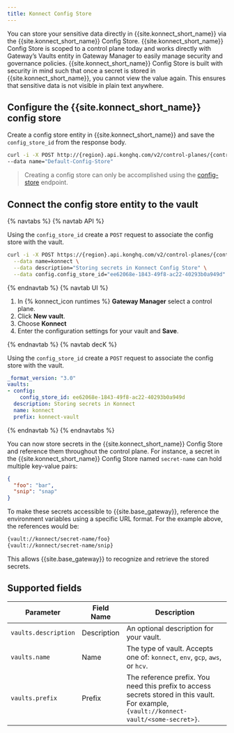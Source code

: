 ```yaml
---
title: Konnect Config Store
---
```



You can store your sensitive data directly in {{site.konnect_short_name}} via the {{site.konnect_short_name}} Config Store. {{site.konnect_short_name}} Config Store is scoped to a control plane today and works directly with Gateway’s Vaults entity in Gateway Manager to easily manage security and governance policies. {{site.konnect_short_name}} Config Store is built with security in mind such that once a secret is stored in {{site.konnect_short_name}}, you cannot view the value again. This ensures that sensitive data is not visible in plain text anywhere. 

## Configure the {{site.konnect_short_name}} config store

Create a config store entity in {{site.konnect_short_name}} and save the `config_store_id` from the response body.
```sh 
curl -i -X POST http://{region}.api.konghq.com/v2/control-planes/{control-plane-id}/config-stores  \
--data name="Default-Config-Store"
```

> Creating a config store can only be accomplished using the [config-store](/konnect/api/control-planes/latest/#/Control%20Planes/config-store) endpoint.


## Connect the config store entity to the vault

{% navtabs %}
{% navtab API %}

Using the `config_store_id` create a `POST` request to associate the config store with the vault.
    
```sh
curl -i -X POST https://{region}.api.konghq.com/v2/control-planes/{control-plane-id}/core-entities/vaults/konnect-vault   \
  --data name=konnect \
  --data description="Storing secrets in Konnect Config Store" \
  --data config.config_store_id="ee62068e-1843-49f8-ac22-40293b0a949d"
```

{% endnavtab %}
{% navtab UI %}
1. In {% konnect_icon runtimes %} **Gateway Manager** select a control plane.
1. Click **New vault**.
1. Choose **Konnect**
1. Enter the configuration settings for your vault and **Save**.

{% endnavtab %}
{% navtab decK %}

Using the `config_store_id` create a `POST` request to associate the config store with the vault.

```yaml
_format_version: "3.0"
vaults:
- config:
    config_store_id: ee62068e-1843-49f8-ac22-40293b0a949d
  description: Storing secrets in Konnect
  name: konnect
  prefix: konnect-vault
```
{% endnavtab %}
{% endnavtabs %}

You can now store secrets in the {{site.konnect_short_name}} Config Store and reference them throughout the control plane. For instance, a secret in the {{site.konnect_short_name}} Config Store named `secret-name` can hold multiple key-value pairs:

```json
{
  "foo": "bar",
  "snip": "snap"
}
```

To make these secrets accessible to {{site.base_gateway}}, reference the environment variables using a specific URL format. For the example above, the references would be:

```sh
{vault://konnect/secret-name/foo}
{vault://konnect/secret-name/snip}
```

This allows {{site.base_gateway}} to recognize and retrieve the stored secrets.

## Supported fields

| Parameter           | Field Name        | Description                                                                                             |
|---------------------|-------------------|---------------------------------------------------------------------------------------------------------|
| `vaults.description`   | Description       | An optional description for your vault.                                                                 |
| `vaults.name`         | Name              | The type of vault. Accepts one of: `konnect`, `env`, `gcp`, `aws`, or `hcv`. |
| `vaults.prefix`       | Prefix            | The reference prefix. You need this prefix to access secrets stored in this vault. For example, `{vault://konnect-vault/<some-secret>}`. |
